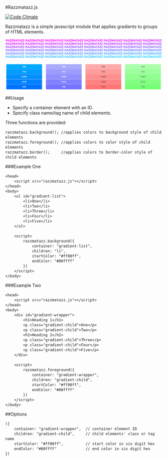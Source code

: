 #Razzmatazz.js

[![Code Climate](https://codeclimate.com/github/ondenman/razzmatazz/badges/gpa.svg)](https://codeclimate.com/github/ondenman/razzmatazz)

Razzmatazz is a simple javascript module that applies gradients to groups of HTML elements.

![Applied to text](https://raw.githubusercontent.com/ondenman/razzmatazz/master/resources/text-example.png)

![Applied to a list](https://raw.githubusercontent.com/ondenman/razzmatazz/master/resources/list-example.png)


##Usage

 - Specify a container element with an ID. 
 - Specify class name/tag name of child elements.

Three functions are provided:
~~~
razzmatazz.background(); //applies colors to background style of child elements
razzmatazz.foreground(); //applies colors to color style of child elements
razzmatazz.border();     //applies colors to border-color style of child elements
~~~

###Example One

~~~
<head>
    <script src="razzmatazz.js"></script>
</head>
<body>
    <ul id="gradient-list">
        <li>One</li>
        <li>Two</li>
        <li>Three</li>
        <li>Four</li>
        <li>Five</li>
    </ul>

    <script>
        razzmatazz.background({
            container: "gradient-list",
            children: "li",
            startColor: "#ff00ff",
            endColor: "#00ffff" 
        })
    </script>
</body>
~~~

###Example Two

~~~
<head>
    <script src="razzmatazz.js"></script>
</head>
<body>
    <div id="gradient-wrapper">
        <h1>Heading 1</h1>
        <p class="gradient-child">One</p>
        <p class="gradient-child">Two</p>
        <h2>Heading 2</h2>
        <p class="gradient-child">Three</p>
        <p class="gradient-child">Four</p>
        <p class="gradient-child">Five</p>
    </div>

    <script>
        razzmatazz.foreground({
            container: "gradient-wrapper",
            children: "gradient-child",
            startColor: "#ff00ff",
            endColor: "#00ffff" 
        })
    </script>
</body>
~~~

##Options

~~~
({
    container: "gradient-wrapper",  // container element ID
    children: "gradient-child",     // child elements' class or tag name
    startColor: "#ff00ff",          // start color in six digit hex
    endColor: "#00ffff"             // end color in six digit hex
})
~~~
